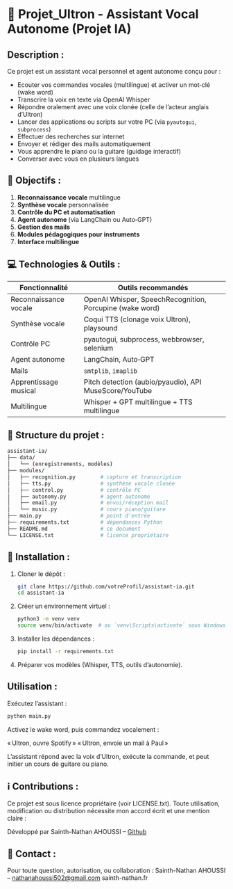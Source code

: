 # 🤖 Projet_Ultron - Assistant Vocal Autonome (Projet IA)

## Description :

Ce projet est un assistant vocal personnel et agent autonome conçu pour :

- Ecouter vos commandes vocales (multilingue) et activer un mot‑clé (wake word)
- Transcrire la voix en texte via OpenAI Whisper
- Répondre oralement avec une voix clonée (celle de l’acteur anglais d’Ultron)
- Lancer des applications ou scripts sur votre PC (via `pyautogui`, `subprocess`)
- Effectuer des recherches sur internet
- Envoyer et rédiger des mails automatiquement
- Vous apprendre le piano ou la guitare (guidage interactif)
- Converser avec vous en plusieurs langues

## 🎯 Objectifs :

1. **Reconnaissance vocale** multilingue
2. **Synthèse vocale** personnalisée
3. **Contrôle du PC et automatisation**
4. **Agent autonome** (via LangChain ou Auto‑GPT)
5. **Gestion des mails**
6. **Modules pédagogiques pour instruments**
7. **Interface multilingue**

## 💻 Technologies & Outils :

| Fonctionnalité        | Outils recommandés                                                                                                                                       |
|----------------------|----------------------------------------------------------------------------------------------------------------------------------------------------------|
| Reconnaissance vocale | OpenAI Whisper, SpeechRecognition, Porcupine (wake word)                                                                                               |
| Synthèse vocale       | Coqui TTS (clonage voix Ultron), playsound                                                                                                               |
| Contrôle PC           | pyautogui, subprocess, webbrowser, selenium                                                                                                              |
| Agent autonome        | LangChain, Auto‑GPT                                                                                                                                     |
| Mails                 | `smtplib`, `imaplib`                                                                                                                                   |
| Apprentissage musical | Pitch detection (aubio/pyaudio), API MuseScore/YouTube                                                                                                  |
| Multilingue           | Whisper + GPT multilingue + TTS multilingue                                                                                                             |

## 🔧 Structure du projet :

```bash
assistant-ia/
├── data/
│   └── (enregistrements, modèles)
├── modules/
│   ├── recognition.py        # capture et transcription
│   ├── tts.py                # synthèse vocale clonée
│   ├── control.py            # contrôle PC
│   ├── autonomy.py           # agent autonome
│   ├── email.py              # envoi/réception mail
│   └── music.py              # cours piano/guitare
├── main.py                   # point d'entrée
├── requirements.txt          # dépendances Python
├── README.md                 # ce document
└── LICENSE.txt               # licence propriétaire
```



## 💾 Installation :

1. Cloner le dépôt :
   ```bash
   git clone https://github.com/votreProfil/assistant-ia.git
   cd assistant-ia
2. Créer un environnement virtuel :
   ```bash
   python3 -m venv venv
   source venv/bin/activate  # ou `venv\Scripts\activate` sous Windows
3. Installer les dépendances :
   ```bash
   pip install -r requirements.txt
4. Préparer vos modèles (Whisper, TTS, outils d’autonomie).


## Utilisation :

Exécutez l’assistant :
   ```bash
   python main.py
   ```

Activez le wake word, puis commandez vocalement :

« Ultron, ouvre Spotify »
« Ultron, envoie un mail à Paul »

L’assistant répond avec la voix d’Ultron, exécute la commande, et peut initier un cours de guitare ou piano.

## ℹ️ Contributions :

Ce projet est sous licence propriétaire (voir LICENSE.txt). Toute utilisation, modification ou distribution nécessite mon accord écrit et une mention claire :

Développé par Sainth-Nathan AHOUSSI – [Github](https://github.com/sainth-nathan-ahoussi)


## 📧 Contact :

Pour toute question, autorisation, ou collaboration :
Sainth-Nathan AHOUSSI – nathanahoussi502@gmail.com
sainth-nathan.fr
